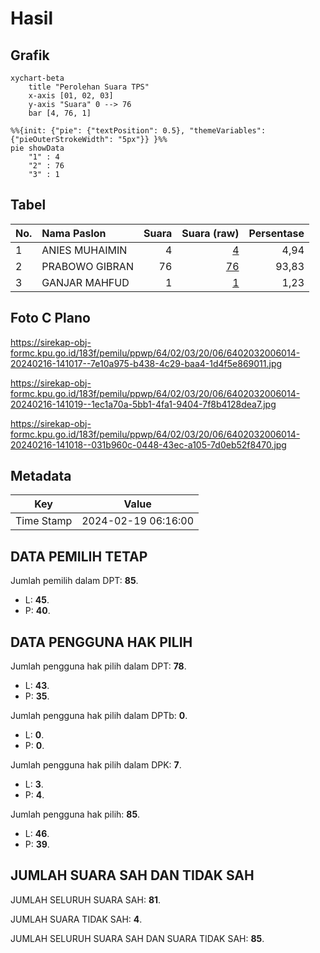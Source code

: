 # Hasil

## Grafik

```mermaid
xychart-beta
    title "Perolehan Suara TPS"
    x-axis [01, 02, 03]
    y-axis "Suara" 0 --> 76
    bar [4, 76, 1]
```

```mermaid
%%{init: {"pie": {"textPosition": 0.5}, "themeVariables": {"pieOuterStrokeWidth": "5px"}} }%%
pie showData
    "1" : 4
    "2" : 76
    "3" : 1
```

## Tabel

| No. | Nama Paslon    | Suara | Suara (raw) | Persentase |
|:--- |:-------------- | -----:| -----------:| ----------:|
| 1   | ANIES MUHAIMIN | 4     | [4][p-1]    | 4,94       |
| 2   | PRABOWO GIBRAN | 76    | [76][p-2]   | 93,83      |
| 3   | GANJAR MAHFUD  | 1     | [1][p-3]    | 1,23       |


[p-1]: https://github.com/gigit-pemilu/pemilu-2024-64-kalimantan-timur/blob/main/pilpres/hitung-suara/sub/64-kalimantan-timur/sub/02-kutai-kartanegara/sub/03-loa-janan/sub/2006-batuah/sub/014-tps/sub/paslon-1.txt
[p-2]: https://github.com/gigit-pemilu/pemilu-2024-64-kalimantan-timur/blob/main/pilpres/hitung-suara/sub/64-kalimantan-timur/sub/02-kutai-kartanegara/sub/03-loa-janan/sub/2006-batuah/sub/014-tps/sub/paslon-2.txt
[p-3]: https://github.com/gigit-pemilu/pemilu-2024-64-kalimantan-timur/blob/main/pilpres/hitung-suara/sub/64-kalimantan-timur/sub/02-kutai-kartanegara/sub/03-loa-janan/sub/2006-batuah/sub/014-tps/sub/paslon-3.txt

## Foto C Plano

https://sirekap-obj-formc.kpu.go.id/183f/pemilu/ppwp/64/02/03/20/06/6402032006014-20240216-141017--7e10a975-b438-4c29-baa4-1d4f5e869011.jpg

https://sirekap-obj-formc.kpu.go.id/183f/pemilu/ppwp/64/02/03/20/06/6402032006014-20240216-141019--1ec1a70a-5bb1-4fa1-9404-7f8b4128dea7.jpg

https://sirekap-obj-formc.kpu.go.id/183f/pemilu/ppwp/64/02/03/20/06/6402032006014-20240216-141018--031b960c-0448-43ec-a105-7d0eb52f8470.jpg


## Metadata

| Key        | Value               |
| ---------- | ------------------- |
| Time Stamp | 2024-02-19 06:16:00 |


## DATA PEMILIH TETAP

Jumlah pemilih dalam DPT: **85**.
 * L: **45**.
 * P: **40**.

## DATA PENGGUNA HAK PILIH

Jumlah pengguna hak pilih dalam DPT: **78**.
 * L: **43**.
 * P: **35**.

Jumlah pengguna hak pilih dalam DPTb: **0**.
 * L: **0**.
 * P: **0**.

Jumlah pengguna hak pilih dalam DPK: **7**.
 * L: **3**.
 * P: **4**.

Jumlah pengguna hak pilih: **85**.
 * L: **46**.
 * P: **39**.

## JUMLAH SUARA SAH DAN TIDAK SAH

JUMLAH SELURUH SUARA SAH: **81**.

JUMLAH SUARA TIDAK SAH: **4**.

JUMLAH SELURUH SUARA SAH DAN SUARA TIDAK SAH: **85**.


